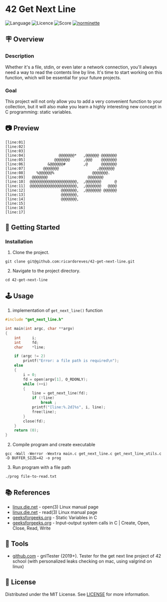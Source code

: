 
# 42 Get Next Line
![Language](https://img.shields.io/static/v1?label=language&message=c&color=blue) ![Licence](https://img.shields.io/badge/license-MIT-green) ![Score](https://42-project-badge.glitch.me/users/rpinto-r/project/get-next-line) [![norminette](https://github.com/ricardoreves/42-get-next-line/actions/workflows/norminette.yml/badge.svg)](https://github.com/ricardoreves/42-get-next-line/actions/workflows/norminette.yml) 

## 🪧 Overview
### Description
Whether it's a file, stdin, or even later a network connection, you'll always need a way to read the contents line by line. It's time to start working on this function, which will be essential for your future projects.

### Goal
This project will not only allow you to add a very convenient function to your collection, but it will also make you learn a highly interesting new concept in C programming: static variables.

## 📷 Preview
```
[line:01]                                          
[line:02]                                          
[line:03]                                          
[line:04]               @@@@@@@*   ,@@@@@@ @@@@@@@ 
[line:05]             @@@@@@@      ,@@@    @@@@@@@ 
[line:06]          &@@@@@@#        ,@      @@@@@@@ 
[line:07]        @@@@@@@                 ,@@@@@@@  
[line:08]     %@@@@@@%                 @@@@@@@.    
[line:09]   @@@@@@@                  @@@@@@@       
[line:10]  @@@@@@@@@@@@@@@@@@@@@,  ,@@@@@@@      @ 
[line:11]  @@@@@@@@@@@@@@@@@@@@@,  ,@@@@@@@   @@@@ 
[line:12]                @@@@@@@,  ,@@@@@@@ @@@@@@ 
[line:13]                @@@@@@@,                  
[line:14]                @@@@@@@,                  
[line:15]                                          
[line:16]                                          
[line:17]                                          
```

## 🚀 Getting Started

### Installation
1. Clone the project.
```
git clone git@github.com:ricardoreves/42-get-next-line.git
```
2. Navigate to the project directory.
```
cd 42-get-next-line
```

## 🕹 Usage
1. implementation of `get_next_line()` function
```c
#include "get_next_line.h"

int	main(int argc, char **argv)
{
	int		i;
	int		fd;
	char	*line;

	if (argc != 2)
		printf("Error: a file path is required\n");
	else
	{
		i = 0;
		fd = open(argv[1], O_RDONLY);
		while (++i)
		{
			line = get_next_line(fd);
			if (!line)
				break ;
			printf("[line:%.2d]%s", i, line);
			free(line);
		}
		close(fd);
	}
	return (0);
}
```
2. Compile program and create executable
```
gcc -Wall -Werror -Wextra main.c get_next_line.c get_next_line_utils.c -D BUFFER_SIZE=42 -o prog
```
3. Run program with a file path
```
./prog file-to-read.txt
```
 
## 📚 References
- [linux.die.net](https://linux.die.net/man/3/open) - open(3) Linux manual page
- [linux.die.net](https://linux.die.net/man/3/read) - read(3) Linux manual page
- [geeksforgeeks.org](https://www.geeksforgeeks.org/static-variables-in-c/) - Static Variables in C
- [geeksforgeeks.org](https://www.geeksforgeeks.org/input-output-system-calls-c-create-open-close-read-write/) - Input-output system calls in C | Create, Open, Close, Read, Write

## 🧰 Tools
- [github.com](https://github.com/Tripouille/gnlTester) - gnlTester (2019+). Tester for the get next line project of 42 school (with personalized leaks checking on mac, using valgrind on linux)

## 📝 License
Distributed under the MIT License. See [LICENSE](LICENSE) for more information.


